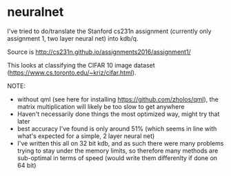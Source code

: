 # neuralnet
I've tried to do/translate the Stanford cs231n assignment (currently only assignment 1, two layer neural net) into kdb/q. 

Source is http://cs231n.github.io/assignments2016/assignment1/ 

This looks at classifying the CIFAR 10 image dataset (https://www.cs.toronto.edu/~kriz/cifar.html). 

NOTE: 
* without qml (see here for installing https://github.com/zholos/qml), the matrix multiplication will likely be too slow to get anywhere
* Haven't necessarily done things the most optimized way, might try that later
* best accuracy I've found is only around 51% (which seems in line with what's expected for a simple, 2 layer neural net)
* I've written this all on 32 bit kdb, and as such there were many problems trying to stay under the memory limits, so therefore many methods are sub-optimal in terms of speed (would write them differenlty if done on 64 bit)
